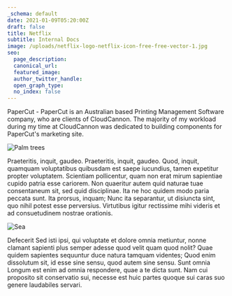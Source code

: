 ```yaml
---
_schema: default
date: 2021-01-09T05:20:00Z
draft: false
title: Netflix
subtitle: Internal Docs
image: /uploads/netflix-logo-netflix-icon-free-free-vector-1.jpg
seo:
  page_description:
  canonical_url:
  featured_image:
  author_twitter_handle:
  open_graph_type:
  no_index: false
---
```

PaperCut - PaperCut is an Australian based Printing Management Software company, who are clients of CloudCannon. The majority of my workload during my time at CloudCannon was dedicated to building components for PaperCut's marketing site.

![Palm trees](/images/image-example-3.jpg)

Praeteritis, inquit, gaudeo. Praeteritis, inquit, gaudeo. Quod, inquit, quamquam voluptatibus quibusdam est saepe iucundius, tamen expetitur propter voluptatem. Scientiam pollicentur, quam non erat mirum sapientiae cupido patria esse cariorem. Non quaeritur autem quid naturae tuae consentaneum sit, sed quid disciplinae. Ita ne hoc quidem modo paria peccata sunt. Ita prorsus, inquam; Nunc ita separantur, ut disiuncta sint, quo nihil potest esse perversius. Virtutibus igitur rectissime mihi videris et ad consuetudinem nostrae orationis.

![Sea](/images/image-example-4.jpg)

Defecerit Sed isti ipsi, qui voluptate et dolore omnia metiuntur, nonne clamant sapienti plus semper adesse quod velit quam quod nolit? Quae quidem sapientes sequuntur duce natura tamquam videntes; Quod enim dissolutum sit, id esse sine sensu, quod autem sine sensu. Sunt omnia Longum est enim ad omnia respondere, quae a te dicta sunt. Nam cui proposito sit conservatio sui, necesse est huic partes quoque sui caras suo genere laudabiles servari.